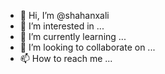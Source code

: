 - 👋 Hi, I’m @shahanxali
- 👀 I’m interested in ...
- 🌱 I’m currently learning ...
- 💞️ I’m looking to collaborate on ...
- 📫 How to reach me ...

<!---
shahanxali/shahanxali is a ✨ special ✨ repository because its `README.md` (this file) appears on your GitHub profile.
You can click the Preview link to take a look at your changes.
--->
